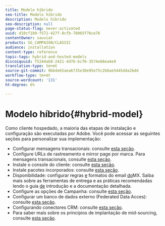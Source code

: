 ```yaml
---
title: Modelo híbrido
seo-title: Modelo híbrido
description: Modelo híbrido
seo-description: null
page-status-flag: never-activated
uuid: d10cf1b9-f572-427f-8cfb-78965f76ce76
contentOwner: sauviat
products: SG_CAMPAIGN/CLASSIC
audience: installation
content-type: reference
topic-tags: hybrid-and-hosted-models
discoiquuid: f5244ab8-2421-4d76-bcf6-3574e68ea4e9
translation-type: tm+mt
source-git-commit: 9bbde65aea6735e30e95e75c2b6ae5445d4a2bdd
workflow-type: tm+mt
source-wordcount: '131'
ht-degree: 6%

---
```



# Modelo híbrido{#hybrid-model}

Como cliente hospedado, a maioria das etapas de instalação e configuração são executadas por Adobe. Você pode acessar as seguintes seções para personalizar sua implementação:

* Configurar mensagens transacionais: consulte [esta seção](../../message-center/using/transactional-messaging-architecture.md).
* Configure URLs de rastreamento e mirror page por marca. Para mensagens transacionais, consulte [esta seção](../../message-center/using/configuring-multibranding.md).
* Instale o console do cliente: consulte [esta seção](../../installation/using/installing-the-client-console.md).
* Instale pacotes incorporados: consulte [esta seção](../../installation/using/installing-campaign-standard-packages.md).
* Disponibilidade: configurar regras [e](../../installation/using/email-deliverability.md#mx-configuration) formatos do email [do](../../installation/using/email-deliverability.md#managing-email-formats)MX. Saiba mais sobre as ferramentas de entrega e as práticas recomendadas lendo o guia [de](../../delivery/using/deliverability-key-points.md) introdução e a documentação [](../../delivery/using/about-deliverability.md)detalhada.
* Configure as opções de Campanha: consulte [esta seção](../../installation/using/configuring-campaign-options.md).
* Configurar um banco de dados externo (Federated Data Acces): consulte [esta seção](../../installation/using/about-fda.md).
* Configurando conectores CRM: consulte [esta seção](../../platform/using/crm-connectors.md).
* Para saber mais sobre os princípios de implantação de mid-sourcing, consulte [esta seção](../../installation/using/mid-sourcing-deployment.md).

